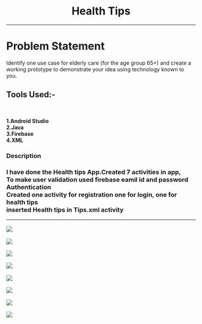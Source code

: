 

<h1 align="center"> Health Tips </h1>
<hr>
<h1>Problem Statement </h1>
<p>Identify one use case for elderly care (for the age group 65+) and create a working prototype to demonstrate your idea using technology known to you. </p>
<h2>Tools Used:-</h2><br>
<p><b>1.Android Studio</b><br>
<b>2.Java </b><br>
<b>3.Firebase</b><br>
<b>4.XML</b><br>

<h3><b>Description</b><h3>
</p>
<p> I have done the Health tips App.Created 7 activities in app,<br>
   To make user validation used firebase eamil id and password Authentication<br>
   Created one activity for registration one for login, one for health tips<br>
   inserted Health tips in Tips.xml activity





</p>

<hr>
<img src="https://github.com/Akshay1976/Health_tips_kratin/blob/master/app/src/main/res/drawable-v24/1.jpeg?raw=true" > <br>

<img src="https://github.com/Akshay1976/Health_tips_kratin/blob/master/app/src/main/res/drawable-v24/2.jpeg?raw=true" ><br>

<img src="https://github.com/Akshay1976/Health_tips_kratin/blob/master/app/src/main/res/drawable-v24/3.jpeg?raw=true" ><br>

<img src="https://github.com/Akshay1976/Health_tips_kratin/blob/master/app/src/main/res/drawable-v24/4.jpeg?raw=true" ><br>

<img src="https://github.com/Akshay1976/Health_tips_kratin/blob/master/app/src/main/res/drawable-v24/5.jpeg?raw=true" ><br>

<img src="https://github.com/Akshay1976/Health_tips_kratin/blob/master/app/src/main/res/drawable-v24/6.jpeg?raw=true" ><br>

<img src="https://github.com/Akshay1976/Health_tips_kratin/blob/master/app/src/main/res/drawable-v24/7.jpeg?raw=true" ><br>

<img src="https://github.com/Akshay1976/Health_tips_kratin/blob/master/app/src/main/res/drawable-v24/firebase.jpg?raw=true" >

